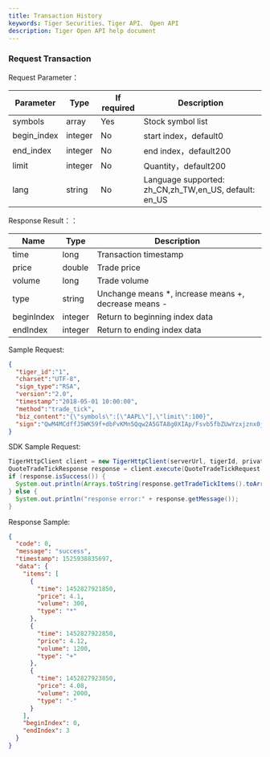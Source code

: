 ```yaml
---
title: Transaction History
keywords: Tiger Securities、Tiger API、 Open API
description: Tiger Open API help document
---
```


### Request Transaction

Request Parameter：

 Parameter   | Type    | If required | Description                              
--- | --- | --- | ---
symbols|array|Yes|Stock symbol list
begin_index|integer|No| start index，default0 
end_index|integer|No|end index，default200
limit|integer|No|Quantity，default200
lang|string|No|Language supported: zh_CN,zh_TW,en_US, default: en_US


Response Result：： 

Name|Type|Description
--- | --- | ---
time	|long	|Transaction timestamp
price	|double	|Trade price
volume|	long	|Trade volume
type	|string	|Unchange means *, increase means +, decrease means -
beginIndex|	integer	|Return to beginning index data
endIndex	|integer	|Return to ending index data

Sample Request:
```json
{
  "tiger_id":"1",
  "charset":"UTF-8",
  "sign_type":"RSA",
  "version":"2.0",
  "timestamp":"2018-05-01 10:00:00",
  "method":"trade_tick",
  "biz_content":"{\"symbols\":[\"AAPL\"],\"limit\":100}",
  "sign":"QwM4MCdffJ5WK59f+dbFvKMn5Qqw2A5GTA8g0XIAp/Fsvb5fbZUwYzxjznx0jO7VO9Npbzd+ywR6VrMz4liblTMPGDvDnPJP0rGUVF+xbj/3MBr3vFZ25XheyjfHIpP6f+qhNkn9KdFsviohZAWeplkYjV+OyxwMQmpnkP/vll4="
}
```

SDK Sample Request:
```java
TigerHttpClient client = new TigerHttpClient(serverUrl, tigerId, privateKey);
QuoteTradeTickResponse response = client.execute(QuoteTradeTickRequest.newRequest(List.of("AAPL")));
if (response.isSuccess()) {
  System.out.println(Arrays.toString(response.getTradeTickItems().toArray()));
} else {
  System.out.println("response error:" + response.getMessage());
}
```

Response Sample:
```json
{
  "code": 0,
  "message": "success",
  "timestamp": 1525938835697,
  "data": {
    "items": [
      {
        "time": 1452827921850,
        "price": 4.1,
        "volume": 300,
        "type": "*"
      },
      {
        "time": 1452827922850,
        "price": 4.12,
        "volume": 1200,
        "type": "+"
      },
      {
        "time": 1452827923850,
        "price": 4.08,
        "volume": 2000,
        "type": "-"
      }
    ],
    "beginIndex": 0,
    "endIndex": 3
  }
}
```

